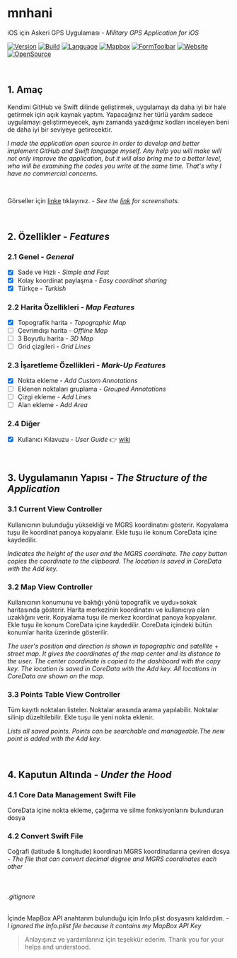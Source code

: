 # mnhani
iOS için Askeri GPS Uygulaması - *Military GPS Application for iOS*

[![Version](https://img.shields.io/badge/Version-1.3-ff9500.svg)](https://swift.org/)
[![Build](https://img.shields.io/badge/Build-4-ff9500.svg)](https://swift.org/)
[![Language](https://img.shields.io/badge/Swift-4.1-ff9500.svg)](https://swift.org/)
[![Mapbox](https://img.shields.io/badge/Mapbox-4.0.1-4264fb.svg)](https://www.mapbox.com/)
[![FormToolbar](https://img.shields.io/badge/FormToolbar-1.1-ff9500.svg)](https://github.com/sgr-ksmt/FormToolbar)
[![Website](https://img.shields.io/website-up-down-green-red/http/abuzeremre.com.svg)](http://abuzeremre.com/)
[![OpenSource](https://img.shields.io/badge/Open-Source-ff9500.svg)](https://swift.org/)

<br>

## 1. Amaç
Kendimi GitHub ve Swift dilinde geliştirmek, uygulamayı da daha iyi bir hale getirmek için açık kaynak yaptım. Yapacağınız her türlü yardım sadece uygulamayı geliştirmeyecek, aynı zamanda yazdığınız kodları inceleyen beni de daha iyi bir seviyeye getirecektir. 


*I made the application open source in order to develop and better implement GitHub and Swift language myself. Any help you will make will not only improve the application, but it will also bring me to a better level, who will be examining the codes you write at the same time. That's why I have no commercial concerns.*

<br>

Görseller için [linke](http://abuzeremre.com/mnhani-app) tıklayınız. - *See the [link](http://abuzeremre.com/mnhani-app) for screenshots.*


<br>

## 2. Özellikler - *Features*
### 2.1 Genel - *General*
- [x] Sade ve Hızlı - *Simple and Fast*
- [x] Kolay koordinat paylaşma - *Easy coordinat sharing*
- [x] Türkçe - *Turkish*
### 2.2 Harita Özellikleri - *Map Features*
- [x] Topografik harita - *Topographic Map*
- [ ] Çevrimdışı harita - *Offline Map*
- [ ] 3 Boyutlu harita - *3D Map*
- [ ] Grid çizgileri - *Grid Lines*
### 2.3 İşaretleme Özellikleri - *Mark-Up Features*
- [x] Nokta ekleme - *Add Custom Annotations*
- [ ] Eklenen noktaları gruplama - *Grouped Annotations*
- [ ] Çizgi ekleme - *Add Lines*
- [ ] Alan ekleme - *Add Area*
### 2.4 Diğer
- [x] Kullanıcı Kılavuzu - *User Guide* :point_right: [wiki](https://github.com/aeosmanoglu/mnhani/wiki)

<br>

## 3. Uygulamanın Yapısı - *The Structure of the Application*
### 3.1 Current View Controller
Kullanıcının bulunduğu yüksekliği ve MGRS koordinatını gösterir. Kopyalama tuşu ile koordinat panoya kopyalanır. Ekle tuşu ile konum CoreData içine kaydedilir.


*Indicates the height of the user and the MGRS coordinate. The copy button copies the coordinate to the clipboard. The location is saved in CoreData with the Add key.*

### 3.2 Map View Controller
Kullanıcının konumunu ve baktığı yönü topografik ve uydu+sokak haritasında gösterir. Harita merkezinin koordinatını ve kullanıcıya olan uzaklığını verir. Kopyalama tuşu ile merkez koordinat panoya kopyalanır. Ekle tuşu ile konum CoreData içine kaydedilir. CoreData içindeki bütün konumlar harita üzerinde gösterilir.


*The user's position and direction is shown in topographic and satellite + street map. It gives the coordinates of the map center and its distance to the user. The center coordinate is copied to the dashboard with the copy key. The location is saved in CoreData with the Add key. All locations in CoreData are shown on the map.*

### 3.3 Points Table View Controller
Tüm kayıtlı noktaları listeler. Noktalar arasında arama yapılabilir. Noktalar silinip düzeltilebilir. Ekle tuşu ile yeni nokta eklenir.


*Lists all saved points. Points can be searchable and manageable.The new point is added with the Add key.*

<br>

## 4. Kaputun Altında - *Under the Hood*
### 4.1 Core Data Management Swift File
CoreData içine nokta ekleme, çağırma ve silme fonksiyonlarını bulunduran dosya

### 4.2 Convert Swift File
Coğrafi (latitude & longitude) koordinatı MGRS koordinatlarına çeviren dosya - *The file that can convert decimal degree and MGRS coordinates each other*

<br>

###### .gitignore
İçinde MapBox API anahtarım bulunduğu için Info.plist dosyasını kaldırdım. - *I ignored the Info.plist file because it contains my MapBox API Key*

> Anlayışınız ve yardımlarınız için teşekkür ederim.
> Thank you for your helps and understood.

